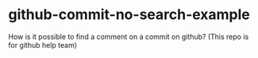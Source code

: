 # github-commit-no-search-example
How is it possible to find a comment on a commit on github?  (This repo is for github help team)
